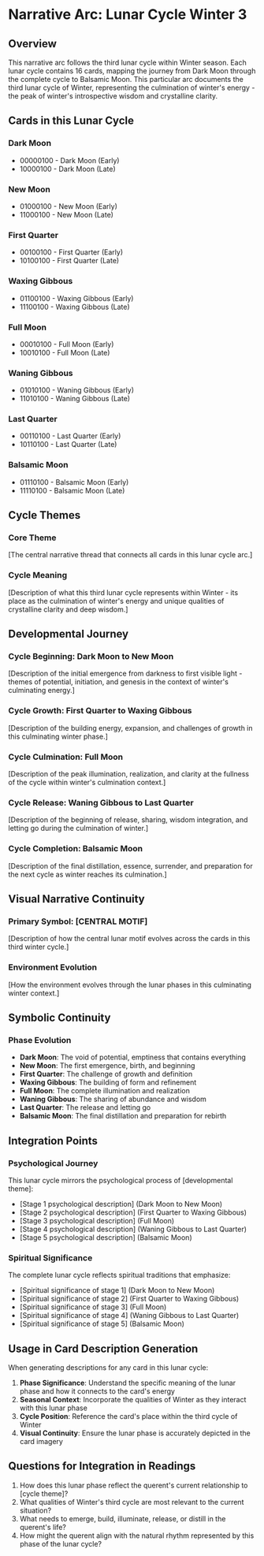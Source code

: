 # Narrative Arc: Lunar Cycle Winter 3

## Overview
This narrative arc follows the third lunar cycle within Winter season. Each lunar cycle contains 16 cards, mapping the journey from Dark Moon through the complete cycle to Balsamic Moon. This particular arc documents the third lunar cycle of Winter, representing the culmination of winter's energy - the peak of winter's introspective wisdom and crystalline clarity.

## Cards in this Lunar Cycle

### Dark Moon
- 00000100 - Dark Moon (Early)
- 10000100 - Dark Moon (Late)

### New Moon
- 01000100 - New Moon (Early)
- 11000100 - New Moon (Late)

### First Quarter
- 00100100 - First Quarter (Early)
- 10100100 - First Quarter (Late)

### Waxing Gibbous
- 01100100 - Waxing Gibbous (Early)
- 11100100 - Waxing Gibbous (Late)

### Full Moon
- 00010100 - Full Moon (Early)
- 10010100 - Full Moon (Late)

### Waning Gibbous
- 01010100 - Waning Gibbous (Early)
- 11010100 - Waning Gibbous (Late)

### Last Quarter
- 00110100 - Last Quarter (Early)
- 10110100 - Last Quarter (Late)

### Balsamic Moon
- 01110100 - Balsamic Moon (Early)
- 11110100 - Balsamic Moon (Late)

## Cycle Themes

### Core Theme
[The central narrative thread that connects all cards in this lunar cycle arc.]

### Cycle Meaning
[Description of what this third lunar cycle represents within Winter - its place as the culmination of winter's energy and unique qualities of crystalline clarity and deep wisdom.]

## Developmental Journey

### Cycle Beginning: Dark Moon to New Moon
[Description of the initial emergence from darkness to first visible light - themes of potential, initiation, and genesis in the context of winter's culminating energy.]

### Cycle Growth: First Quarter to Waxing Gibbous
[Description of the building energy, expansion, and challenges of growth in this culminating winter phase.]

### Cycle Culmination: Full Moon
[Description of the peak illumination, realization, and clarity at the fullness of the cycle within winter's culmination context.]

### Cycle Release: Waning Gibbous to Last Quarter
[Description of the beginning of release, sharing, wisdom integration, and letting go during the culmination of winter.]

### Cycle Completion: Balsamic Moon
[Description of the final distillation, essence, surrender, and preparation for the next cycle as winter reaches its culmination.]

## Visual Narrative Continuity

### Primary Symbol: [CENTRAL MOTIF]
[Description of how the central lunar motif evolves across the cards in this third winter cycle.]

### Environment Evolution
[How the environment evolves through the lunar phases in this culminating winter context.]

## Symbolic Continuity

### Phase Evolution
- **Dark Moon**: The void of potential, emptiness that contains everything
- **New Moon**: The first emergence, birth, and beginning
- **First Quarter**: The challenge of growth and definition
- **Waxing Gibbous**: The building of form and refinement
- **Full Moon**: The complete illumination and realization
- **Waning Gibbous**: The sharing of abundance and wisdom
- **Last Quarter**: The release and letting go
- **Balsamic Moon**: The final distillation and preparation for rebirth

## Integration Points

### Psychological Journey
This lunar cycle mirrors the psychological process of [developmental theme]:
- [Stage 1 psychological description] (Dark Moon to New Moon)
- [Stage 2 psychological description] (First Quarter to Waxing Gibbous)
- [Stage 3 psychological description] (Full Moon)
- [Stage 4 psychological description] (Waning Gibbous to Last Quarter)
- [Stage 5 psychological description] (Balsamic Moon)

### Spiritual Significance
The complete lunar cycle reflects spiritual traditions that emphasize:
- [Spiritual significance of stage 1] (Dark Moon to New Moon)
- [Spiritual significance of stage 2] (First Quarter to Waxing Gibbous)
- [Spiritual significance of stage 3] (Full Moon)
- [Spiritual significance of stage 4] (Waning Gibbous to Last Quarter)
- [Spiritual significance of stage 5] (Balsamic Moon)

## Usage in Card Description Generation

When generating descriptions for any card in this lunar cycle:

1. **Phase Significance**: Understand the specific meaning of the lunar phase and how it connects to the card's energy
2. **Seasonal Context**: Incorporate the qualities of Winter as they interact with this lunar phase
3. **Cycle Position**: Reference the card's place within the third cycle of Winter
4. **Visual Continuity**: Ensure the lunar phase is accurately depicted in the card imagery

## Questions for Integration in Readings

1. How does this lunar phase reflect the querent's current relationship to [cycle theme]?
2. What qualities of Winter's third cycle are most relevant to the current situation?
3. What needs to emerge, build, illuminate, release, or distill in the querent's life?
4. How might the querent align with the natural rhythm represented by this phase of the lunar cycle?